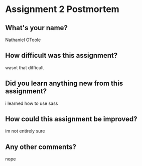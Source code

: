 # Assignment 2 Postmortem

## What's your name?
Nathaniel OToole


## How difficult was this assignment?
wasnt that difficult


## Did you learn anything new from this assignment?
i learned how to use sass


## How could this assignment be improved?
im not entirely sure


## Any other comments?
nope